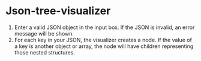# Json-tree-visualizer

1. Enter a valid JSON object in the input box. If the JSON is invalid, an error message will be shown.
2. For each key in your JSON, the visualizer creates a node. If the value of a key is another object or array, the node will have children representing those nested structures.

